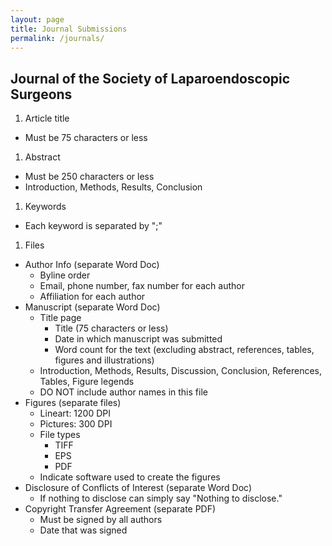 ```yaml
---
layout: page
title: Journal Submissions
permalink: /journals/
---
```


## Journal of the Society of Laparoendoscopic Surgeons

1. Article title
  * Must be 75 characters or less
1. Abstract
  * Must be 250 characters or less
  * Introduction, Methods, Results, Conclusion
1. Keywords
  * Each keyword is separated by ";"
1. Files
  * Author Info (separate Word Doc)
    * Byline order
    * Email, phone number, fax number for each author
    * Affiliation for each author
  * Manuscript (separate Word Doc)
    * Title page
      * Title (75 characters or less)
      * Date in which manuscript was submitted
      * Word count for the text (excluding abstract, references, tables, figures and illustrations)
    * Introduction, Methods, Results, Discussion, Conclusion, References, Tables, Figure legends
    * DO NOT include author names in this file
  * Figures (separate files)
    * Lineart: 1200 DPI
    * Pictures: 300 DPI
    * File types
      * TIFF
      * EPS
      * PDF
    * Indicate software used to create the figures
  * Disclosure of Conflicts of Interest (separate Word Doc)
    * If nothing to disclose can simply say "Nothing to disclose."
  * Copyright Transfer Agreement (separate PDF)
    * Must be signed by all authors
    * Date that was signed
